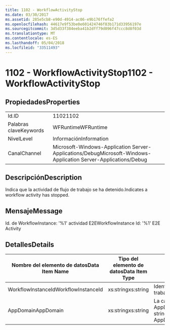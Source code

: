 ```yaml
---
title: 1102 - WorkflowActivityStop
ms.date: 03/30/2017
ms.assetid: 285e5cb8-e90d-4914-ac06-e9b176ffefa2
ms.openlocfilehash: 44617e9f53be0e601424746f83b171d33956197e
ms.sourcegitcommit: 3d5d33f384eeba41b2dff79d096f47ccc8d8f03d
ms.translationtype: MT
ms.contentlocale: es-ES
ms.lasthandoff: 05/04/2018
ms.locfileid: "33511493"
---
```

# <a name="1102---workflowactivitystop"></a><span data-ttu-id="745c6-102">1102 - WorkflowActivityStop</span><span class="sxs-lookup"><span data-stu-id="745c6-102">1102 - WorkflowActivityStop</span></span>
## <a name="properties"></a><span data-ttu-id="745c6-103">Propiedades</span><span class="sxs-lookup"><span data-stu-id="745c6-103">Properties</span></span>  
  
|||  
|-|-|  
|<span data-ttu-id="745c6-104">Id.</span><span class="sxs-lookup"><span data-stu-id="745c6-104">ID</span></span>|<span data-ttu-id="745c6-105">1102</span><span class="sxs-lookup"><span data-stu-id="745c6-105">1102</span></span>|  
|<span data-ttu-id="745c6-106">Palabras clave</span><span class="sxs-lookup"><span data-stu-id="745c6-106">Keywords</span></span>|<span data-ttu-id="745c6-107">WFRuntime</span><span class="sxs-lookup"><span data-stu-id="745c6-107">WFRuntime</span></span>|  
|<span data-ttu-id="745c6-108">Nivel</span><span class="sxs-lookup"><span data-stu-id="745c6-108">Level</span></span>|<span data-ttu-id="745c6-109">Información</span><span class="sxs-lookup"><span data-stu-id="745c6-109">Information</span></span>|  
|<span data-ttu-id="745c6-110">Canal</span><span class="sxs-lookup"><span data-stu-id="745c6-110">Channel</span></span>|<span data-ttu-id="745c6-111">Microsoft-Windows-Application Server-Applications/Debug</span><span class="sxs-lookup"><span data-stu-id="745c6-111">Microsoft-Windows-Application Server-Applications/Debug</span></span>|  
  
## <a name="description"></a><span data-ttu-id="745c6-112">Descripción</span><span class="sxs-lookup"><span data-stu-id="745c6-112">Description</span></span>  
 <span data-ttu-id="745c6-113">Indica que la actividad de flujo de trabajo se ha detenido.</span><span class="sxs-lookup"><span data-stu-id="745c6-113">Indicates a workflow activity has stopped.</span></span>  
  
## <a name="message"></a><span data-ttu-id="745c6-114">Mensaje</span><span class="sxs-lookup"><span data-stu-id="745c6-114">Message</span></span>  
 <span data-ttu-id="745c6-115">Id. de WorkflowInstance: '%1' actividad E2E</span><span class="sxs-lookup"><span data-stu-id="745c6-115">WorkflowInstance Id: '%1' E2E Activity</span></span>  
  
## <a name="details"></a><span data-ttu-id="745c6-116">Detalles</span><span class="sxs-lookup"><span data-stu-id="745c6-116">Details</span></span>  
  
|<span data-ttu-id="745c6-117">Nombre del elemento de datos</span><span class="sxs-lookup"><span data-stu-id="745c6-117">Data Item Name</span></span>|<span data-ttu-id="745c6-118">Tipo del elemento de datos</span><span class="sxs-lookup"><span data-stu-id="745c6-118">Data Item Type</span></span>|<span data-ttu-id="745c6-119">Descripción</span><span class="sxs-lookup"><span data-stu-id="745c6-119">Description</span></span>|  
|--------------------|--------------------|-----------------|  
|<span data-ttu-id="745c6-120">WorkflowInstanceId</span><span class="sxs-lookup"><span data-stu-id="745c6-120">WorkflowInstanceId</span></span>|<span data-ttu-id="745c6-121">xs:string</span><span class="sxs-lookup"><span data-stu-id="745c6-121">xs:string</span></span>|<span data-ttu-id="745c6-122">Identificación de instancia del flujo de trabajo.</span><span class="sxs-lookup"><span data-stu-id="745c6-122">The workflow instance id.</span></span>|  
|<span data-ttu-id="745c6-123">AppDomain</span><span class="sxs-lookup"><span data-stu-id="745c6-123">AppDomain</span></span>|<span data-ttu-id="745c6-124">xs:string</span><span class="sxs-lookup"><span data-stu-id="745c6-124">xs:string</span></span>|<span data-ttu-id="745c6-125">La cadena devuelta por AppDomain.CurrentDomain.FriendlyName.</span><span class="sxs-lookup"><span data-stu-id="745c6-125">The string returned by AppDomain.CurrentDomain.FriendlyName.</span></span>|
